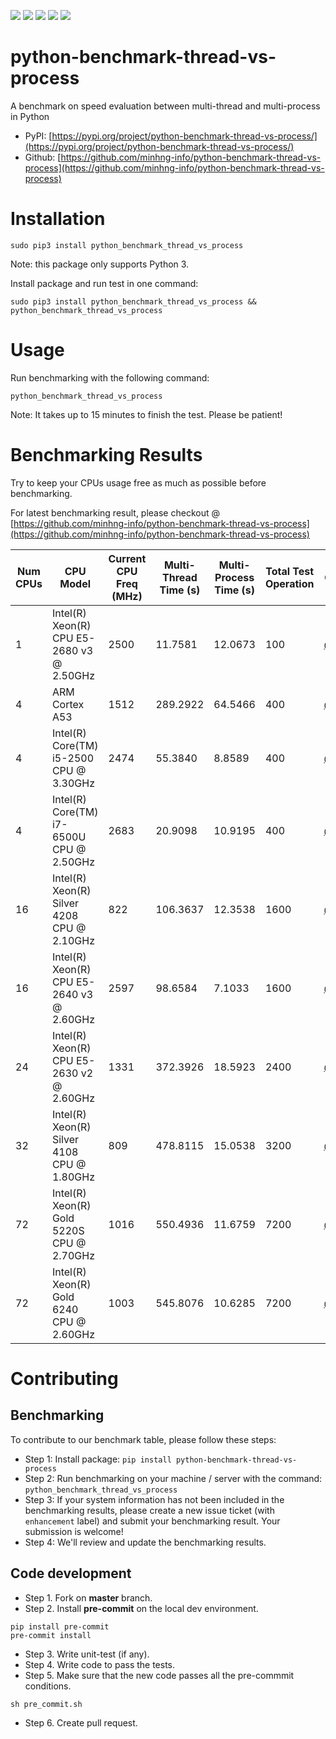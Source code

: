 <img src='https://img.shields.io/pypi/l/python_benchmark_thread_vs_process.svg'> <img src='https://img.shields.io/pypi/pyversions/python_benchmark_thread_vs_process.svg'> <img src='https://img.shields.io/pypi/v/python_benchmark_thread_vs_process.svg'> <img src='https://img.shields.io/pypi/dm/python_benchmark_thread_vs_process.svg'> <img src='https://img.shields.io/badge/code%20style-black-000000.svg'>

# python-benchmark-thread-vs-process
A benchmark on speed evaluation between multi-thread and multi-process in Python

* PyPI: [https://pypi.org/project/python-benchmark-thread-vs-process/](https://pypi.org/project/python-benchmark-thread-vs-process/)
* Github: [https://github.com/minhng-info/python-benchmark-thread-vs-process](https://github.com/minhng-info/python-benchmark-thread-vs-process)

# Installation

```
sudo pip3 install python_benchmark_thread_vs_process
```

Note: this package only supports Python 3.

Install package and run test in one command:

```
sudo pip3 install python_benchmark_thread_vs_process && python_benchmark_thread_vs_process
```

# Usage

Run benchmarking with the following command:

```
python_benchmark_thread_vs_process
```

Note: It takes up to 15 minutes to finish the test. Please be patient!

# Benchmarking Results

Try to keep your CPUs usage free as much as possible before benchmarking.

For latest benchmarking result, please checkout @ [https://github.com/minhng-info/python-benchmark-thread-vs-process](https://github.com/minhng-info/python-benchmark-thread-vs-process)

| Num CPUs | CPU Model | Current CPU Freq (MHz) | Multi-Thread Time (s) | Multi-Process Time (s) | Total Test Operation | Contributor |
|---|---|---|---|---|---|---|
| 1        | Intel(R) Xeon(R) CPU E5-2680 v3 @ 2.50GHz | 2500                   | 11.7581               | 12.0673                | 100                  | [@minhng92](https://github.com/minhng92) |
| 4        | ARM Cortex A53 | 1512                   | 289.2922              | 64.5466                | 400                  | [@johnhlaj](https://github.com/johnhlaj) |
| 4        | Intel(R) Core(TM) i5-2500 CPU @ 3.30GHz | 2474                   | 55.3840               | 8.8589                 | 400                  | [@minhng92](https://github.com/minhng92) |
| 4        | Intel(R) Core(TM) i7-6500U CPU @ 2.50GHz | 2683                   | 20.9098               | 10.9195                | 400                  | [@minhng92](https://github.com/minhng92) |
| 16       | Intel(R) Xeon(R) Silver 4208 CPU @ 2.10GHz | 822                    | 106.3637              | 12.3538                | 1600                 | [@minhng92](https://github.com/minhng92) |
| 16       | Intel(R) Xeon(R) CPU E5-2640 v3 @ 2.60GHz | 2597                   | 98.6584               | 7.1033                 | 1600                 | [@minhng92](https://github.com/minhng92) |
| 24       | Intel(R) Xeon(R) CPU E5-2630 v2 @ 2.60GHz | 1331                   | 372.3926              | 18.5923                | 2400                 | [@minhng92](https://github.com/minhng92) |
| 32       | Intel(R) Xeon(R) Silver 4108 CPU @ 1.80GHz | 809                    | 478.8115              | 15.0538                | 3200                 | [@minhng92](https://github.com/minhng92) |
| 72       | Intel(R) Xeon(R) Gold 5220S CPU @ 2.70GHz | 1016                   | 550.4936              | 11.6759                | 7200                 | [@minhng92](https://github.com/minhng92) |
| 72       | Intel(R) Xeon(R) Gold 6240 CPU @ 2.60GHz | 1003                   | 545.8076              | 10.6285                | 7200                 | [@minhng92](https://github.com/minhng92) |

# Contributing

## Benchmarking

To contribute to our benchmark table, please follow these steps:

* Step 1: Install package: `pip install python-benchmark-thread-vs-process`
* Step 2: Run benchmarking on your machine / server with the command: `python_benchmark_thread_vs_process`
* Step 3: If your system information has not been included in the benchmarking results, please create a new issue ticket (with `enhancement` label) and submit your benchmarking result. Your submission is welcome!
* Step 4: We'll review and update the benchmarking results.

## Code development

* Step 1. Fork on **master** branch.
* Step 2. Install **pre-commit** on the local dev environment.

```
pip install pre-commit
pre-commit install

```

* Step 3. Write unit-test (if any).
* Step 4. Write code to pass the tests.
* Step 5. Make sure that the new code passes all the pre-commmit conditions.

```
sh pre_commit.sh

```

* Step 6. Create pull request.
